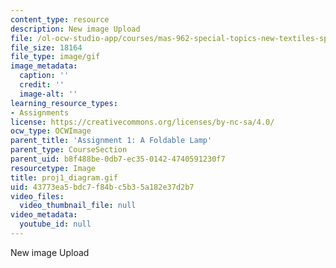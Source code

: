 ```yaml
---
content_type: resource
description: New image Upload
file: /ol-ocw-studio-app/courses/mas-962-special-topics-new-textiles-spring-2010/43773ea5bdc7f84bc5b35a182e37d2b7_proj1_diagram.gif
file_size: 18164
file_type: image/gif
image_metadata:
  caption: ''
  credit: ''
  image-alt: ''
learning_resource_types:
- Assignments
license: https://creativecommons.org/licenses/by-nc-sa/4.0/
ocw_type: OCWImage
parent_title: 'Assignment 1: A Foldable Lamp'
parent_type: CourseSection
parent_uid: b8f488be-0db7-ec35-0142-4740591230f7
resourcetype: Image
title: proj1_diagram.gif
uid: 43773ea5-bdc7-f84b-c5b3-5a182e37d2b7
video_files:
  video_thumbnail_file: null
video_metadata:
  youtube_id: null
---
```

New image Upload